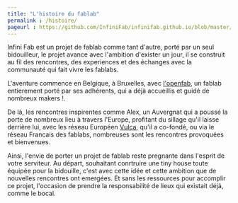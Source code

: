 ```yaml
---
title: "L'histoire du fablab"
permalink : /histoire/
pageurl : https://github.com/InfiniFab/infinifab.github.io/blob/master/histoire.md
---
```


Infini Fab est un projet de fablab comme tant d'autre, porté par un seul bidouilleur, le projet avance avec l'ambition d'exister un jour, il se construit au fil des rencontres, des experiences et des échanges avec la communauté qui fait vivre les fablabs.

L'aventure commence en Belgique, à Bruxelles, avec <a href="https://openfab.be/" target="_blank">l'openfab</a>, un fablab entierement porté par ses adhérents, qui a déjà accueillis et guidé de nombreux makers !.

De là, les rencontres inspirentes comme Alex, un Auvergnat qui a poussé la porte de nombreux lieu à travers l'Europe, profitant du sillage qu'il laisse derrière lui, avec les réseau Européen <a href="https://vulca.eu/" target="_blank">Vulca</a>, qu'il a co-fondé, ou via le réseau Francais des fablabs, nombreuses sont les rencontres provoquées et bienvenues.

Ainsi, l'envie de porter un projet de fablab reste pregnante dans l'esprit de votre serviteur. Au départ, souhaitant conrtruire une tiny house toute équipée pour la bidouille, c'est avec cette idée et cette  ambition que de nouvelles rencontres ont emergées. Et sans les ressources pour accomplir ce projet, l'occasion de prendre la responsabilité de lieux qui existait déjà, comme  le bocal.